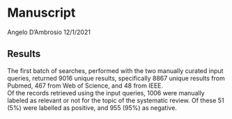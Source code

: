 Manuscript
================
Angelo D’Ambrosio
12/1/2021

## Results

The first batch of searches, performed with the two manually curated
input queries, returned 9016 unique results, specifically 8867 unique
results from Pubmed, 467 from Web of Science, and 48 from IEEE.  
Of the records retrieved using the input queries, 1006 were manually
labeled as relevant or not for the topic of the systematic review. Of
these 51 (5%) were labelled as positive, and 955 (95%) as negative.
